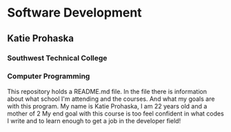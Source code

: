 <h1>Software Development</h1>
<h2><b>Katie Prohaska</b></h2>
<h3><b>Southwest Technical College</b></h3>
<h3><b>Computer Programming</b></h3>
This repository holds a README.md file. In the file there is information about what school I'm attending and the courses. And what my goals are with this program.
 My name is Katie Prohaska, I am 22 years old and a mother of 2
 My end goal with this course is too feel confident in what codes I write and to learn enough to get a job in the developer field!
